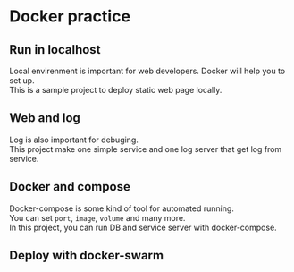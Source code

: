 # Docker practice

## Run in localhost  

Local envirenment is important for web developers. Docker will help you to set up.  
This is a sample project to deploy static web page locally.  

## Web and log  

Log is also important for debuging.  
This project make one simple service and one log server that get log from service.  

## Docker and compose  

Docker-compose is some kind of tool for automated running.  
You can set `port`, `image`, `volume` and many more.  
In this project, you can run DB and service server with docker-compose.  

## Deploy with docker-swarm  


